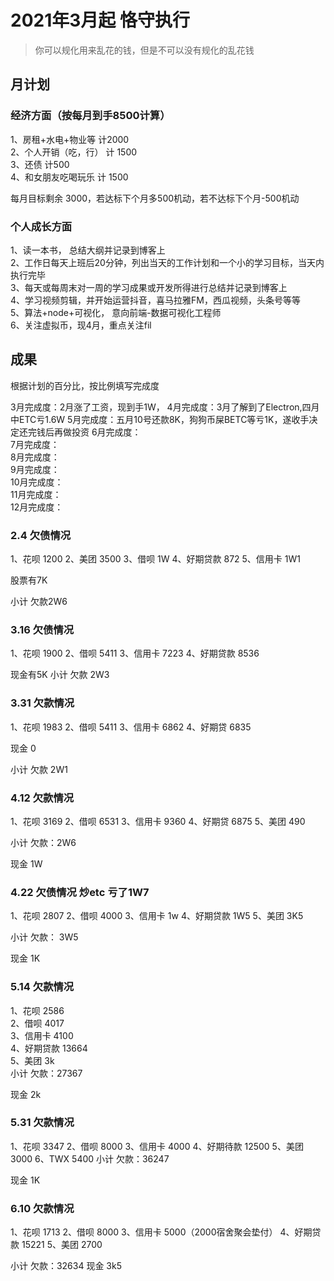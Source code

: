 # 2021年3月起 恪守执行
> 你可以规化用来乱花的钱，但是不可以没有规化的乱花钱
## 月计划
### 经济方面（按每月到手8500计算）
1、房租+水电+物业等  计2000  
2、个人开销（吃，行） 计 1500  
3、还债 计500  
4、和女朋友吃喝玩乐 计 1500  

每月目标剩余 3000，若达标下个月多500机动，若不达标下个月-500机动

### 个人成长方面
1、读一本书， 总结大纲并记录到博客上  
2、工作日每天上班后20分钟，列出当天的工作计划和一个小的学习目标，当天内执行完毕  
3、每天或每周末对一周的学习成果或开发所得进行总结并记录到博客上  
4、学习视频剪辑，并开始运营抖音，喜马拉雅FM，西瓜视频，头条号等等  
5、算法+node+可视化， 意向前端-数据可视化工程师  
6、关注虚拟币，现4月，重点关注fil


## 成果
根据计划的百分比，按比例填写完成度

3月完成度：2月涨了工资，现到手1W，
4月完成度：3月了解到了Electron,四月中ETC亏1.6W
5月完成度：五月10号还款8K，狗狗币屎BETC等亏1K，遂收手决定还完钱后再做投资
6月完成度：  
7月完成度：  
8月完成度：  
9月完成度：  
10月完成度：  
11月完成度：  
12月完成度：  


### 2.4 欠债情况
1、花呗 1200
2、美团 3500
3、借呗 1W
4、好期贷款 872
5、信用卡 1W1

股票有7K

小计 欠款2W6


### 3.16 欠债情况
1、花呗 1900
2、借呗 5411
3、信用卡 7223
4、好期贷款 8536

现金有5K 
小计 欠款 2W3

### 3.31 欠款情况
1、花呗 1983
2、借呗 5411
3、信用卡 6862
4、好期贷 6835

现金 0

小计 欠款 2W1


### 4.12 欠款情况
1、花呗 3169
2、借呗 6531
3、信用卡 9360
4、好期贷 6875
5、美团 490

小计 欠款：2W6

现金 1W


###  4.22 欠债情况   炒etc 亏了1W7
1、花呗 2807
2、借呗 4000
3、信用卡 1w
4、好期贷款 1W5
5、美团 3K5

小计 欠款： 3W5

现金 1K

### 5.14 欠款情况 
1、花呗 2586  
2、借呗 4017  
3、信用卡 4100  
4、好期贷款 13664  
5、美团 3k  
小计 欠款：27367  

现金 2k  

### 5.31 欠款情况
1、花呗 3347
2、借呗 8000
3、信用卡 4000
4、好期待款 12500
5、美团 3000
6、TWX 5400
小计 欠款：36247

现金 1K

### 6.10 欠款情况
1、花呗 1713
2、借呗 8000
3、信用卡 5000（2000宿舍聚会垫付）
4、好期贷款 15221
5、美团 2700

小计 欠款：32634
现金 3k5
